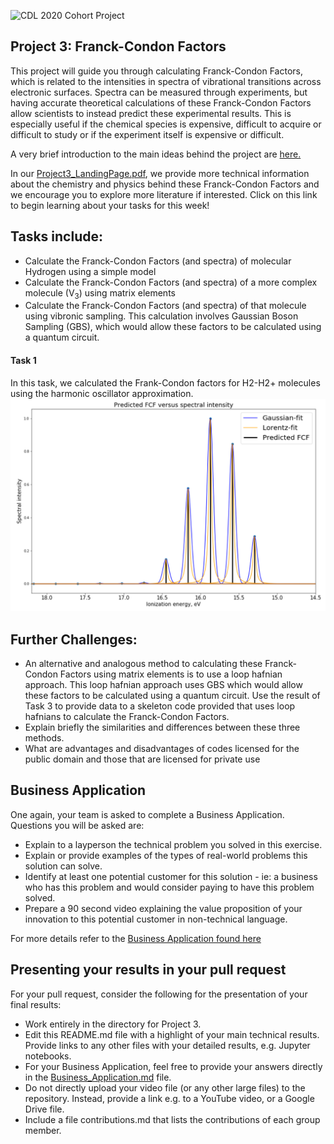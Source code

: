 ![CDL 2020 Cohort Project](../figures/CDL_logo.jpg)
## Project 3: Franck-Condon Factors

This project will guide you through calculating Franck-Condon Factors, which is related to the intensities in spectra of vibrational transitions across electronic surfaces. Spectra can be measured through experiments, but having accurate theoretical calculations of these Franck-Condon Factors allow scientists to instead predict these experimental results. This is especially useful if the chemical species is expensive, difficult to acquire or difficult to study or if the experiment itself is expensive or difficult.

A very brief introduction to the main ideas behind the project are
[here.](https://github.com/CDL-Quantum/CohortProject_2020/blob/master/CDL_2020_docs.pdf)

In our [Project3_LandingPage.pdf](https://github.com/CDL-Quantum/CohortProject_2020/blob/master/Project_3_Franck_Condon_Factors/Project3_LandingPage.pdf), we provide more technical information about the chemistry and physics behind these Franck-Condon Factors and we encourage you to explore more literature if interested.  Click on this link to begin learning about your tasks for this week!

## Tasks include:
* Calculate the Franck-Condon Factors (and spectra) of molecular Hydrogen using a simple model
* Calculate the Franck-Condon Factors (and spectra) of a more complex molecule (V<sub>3</sub>) using matrix elements
* Calculate the Franck-Condon Factors (and spectra) of that molecule using vibronic sampling. This calculation involves Gaussian Boson Sampling (GBS), which would allow these factors to be calculated using a quantum circuit.


#### Task 1
In this task, we calculated the Frank-Condon factors for H2-H2+ molecules using the harmonic oscillator approximation.
![Task1](task1_fig1.png)

## Further Challenges:
* An alternative and analogous method to calculating these Franck-Condon Factors using matrix elements is to use a loop hafnian approach. This loop hafnian approach uses GBS which would allow these factors to be calculated using a quantum circuit. Use the result of Task 3 to provide data to a skeleton code provided that uses loop hafnians to calculate the Franck-Condon Factors.
* Explain briefly the similarities and differences between these three methods.
* What are advantages and disadvantages of codes licensed for the public domain and those that are licensed for private use

## Business Application
One again, your team is asked to complete a Business Application. Questions you will be asked are:

* Explain to a layperson the technical problem you solved in this exercise.
* Explain or provide examples of the types of real-world problems this solution can solve.
* Identify at least one potential customer for this solution - ie: a business who has this problem and would consider paying to have this problem solved.
* Prepare a 90 second video explaining the value proposition of your innovation to this potential customer in non-technical language.

For more details refer to the [Business Application found here](./Business_Application.md)

## Presenting your results in your pull request
For your pull request, consider the following for the presentation of your final results:
- Work entirely in the directory for Project 3.
- Edit this README.md file with a highlight of your main technical results.  Provide links to any other files with your detailed results, e.g. Jupyter notebooks.
- For your Business Application, feel free to provide your answers directly in the 
[Business_Application.md](./Business_Application.md) file.
- Do not directly upload your video file (or any other large files) to the repository.  Instead, provide a link e.g. to a YouTube video, or a Google Drive file.
- Include a file contributions.md that lists the contributions of each group member.
